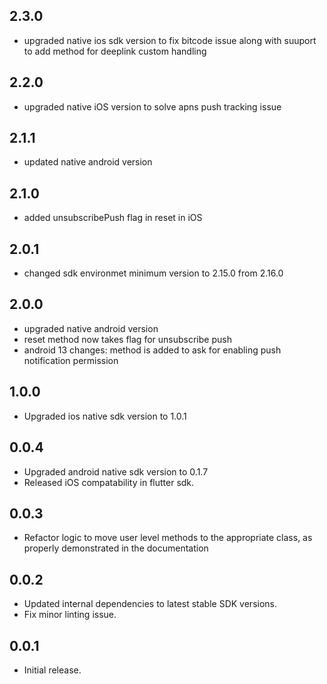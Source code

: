 ## 2.3.0

- upgraded native ios sdk version to fix bitcode issue along with suuport to add method for deeplink custom handling

## 2.2.0

- upgraded native iOS version to solve apns push tracking issue

## 2.1.1

- updated native android version

## 2.1.0

- added unsubscribePush flag in reset in iOS

## 2.0.1

- changed sdk environmet minimum version to 2.15.0 from 2.16.0

## 2.0.0

- upgraded native android version
- reset method now takes flag for unsubscribe push
- android 13 changes: method is added to ask for enabling push notification permission

## 1.0.0

- Upgraded ios native sdk version to 1.0.1

## 0.0.4

- Upgraded android native sdk version to 0.1.7
- Released iOS compatability in flutter sdk.

## 0.0.3

- Refactor logic to move user level methods to the appropriate class, as properly demonstrated in the documentation

## 0.0.2

- Updated internal dependencies to latest stable SDK versions.
- Fix minor linting issue.

## 0.0.1

- Initial release.
